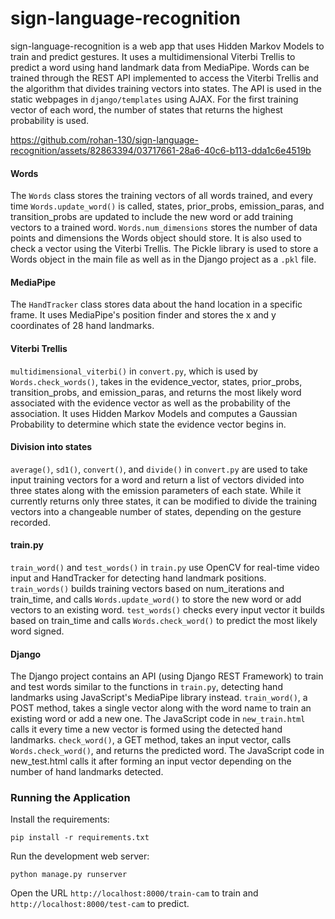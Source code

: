 # sign-language-recognition

sign-language-recognition is a web app that uses Hidden Markov Models to train and predict gestures. It uses a multidimensional Viterbi Trellis to predict a word using hand landmark data from MediaPipe. Words can be trained through the REST API implemented to access the Viterbi Trellis and the algorithm that divides training vectors into states. The API is used in the static webpages in ```django/templates``` using AJAX. For the first training vector of each word, the number of states that returns the highest probability is used.

https://github.com/rohan-130/sign-language-recognition/assets/82863394/03717661-28a6-40c6-b113-dda1c6e4519b

#### Words
The ```Words``` class stores the training vectors of all words trained, and every time ```Words.update_word()``` is called, states, prior_probs, emission_paras, and transition_probs are updated to include the new word or add training vectors to a trained word. ```Words.num_dimensions``` stores the number of data points and dimensions the Words object should store. It is also used to check a vector using the Viterbi Trellis. The Pickle library is used to store a Words object in the main file as well as in the Django project as a ```.pkl``` file.
#### MediaPipe
The ```HandTracker``` class stores data about the hand location in a specific frame. It uses MediaPipe's position finder and stores the x and y coordinates of 28 hand landmarks.
#### Viterbi Trellis
```multidimensional_viterbi()``` in ```convert.py```, which is used by ```Words.check_words()```, takes in the evidence_vector, states, prior_probs, transition_probs, and emission_paras, and returns the most likely word associated with the evidence vector as well as the probability of the association. It uses Hidden Markov Models and computes a Gaussian Probability to determine which state the evidence vector begins in.
#### Division into states
```average()```, ```sd1()```, ```convert()```, and ```divide()``` in ```convert.py``` are used to take input training vectors for a word and return a list of vectors divided into three states along with the emission parameters of each state. While it currently returns only three states, it can be modified to divide the training vectors into a changeable number of states, depending on the gesture recorded.
#### train.py
```train_word()``` and ```test_words()``` in ```train.py``` use OpenCV for real-time video input and HandTracker for detecting hand landmark positions. ```train_words()``` builds training vectors based on num_iterations and train_time, and calls ```Words.update_word()``` to store the new word or add vectors to an existing word. ```test_words()``` checks every input vector it builds based on train_time and calls ```Words.check_word()``` to predict the most likely word signed.
#### Django
The Django project contains an API (using Django REST Framework) to train and test words similar to the functions in ```train.py```, detecting hand landmarks using JavaScript's MediaPipe library instead. ```train_word()```, a POST method, takes a single vector along with the word name to train an existing word or add a new one. The JavaScript code in ```new_train.html``` calls it every time a new vector is formed using the detected hand landmarks. ```check_word()```, a GET method, takes an input vector, calls ```Words.check_word()```, and returns the predicted word. The JavaScript code in new_test.html calls it after forming an input vector depending on the number of hand landmarks detected.

### Running the Application
Install the requirements:<br>
````
pip install -r requirements.txt
````
Run the development web server:
````
python manage.py runserver
````
Open the URL ```http://localhost:8000/train-cam``` to train and ```http://localhost:8000/test-cam``` to predict.

